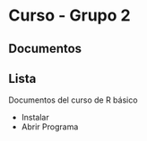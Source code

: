 # Curso - Grupo 2
## Documentos 

## Lista
Documentos del curso de R básico

- Instalar 
- Abrir Programa 